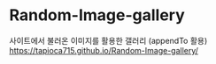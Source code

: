 # Random-Image-gallery
사이트에서 불러온 이미지를 활용한 갤러리 (appendTo 활용)
https://tapioca715.github.io/Random-Image-gallery/
